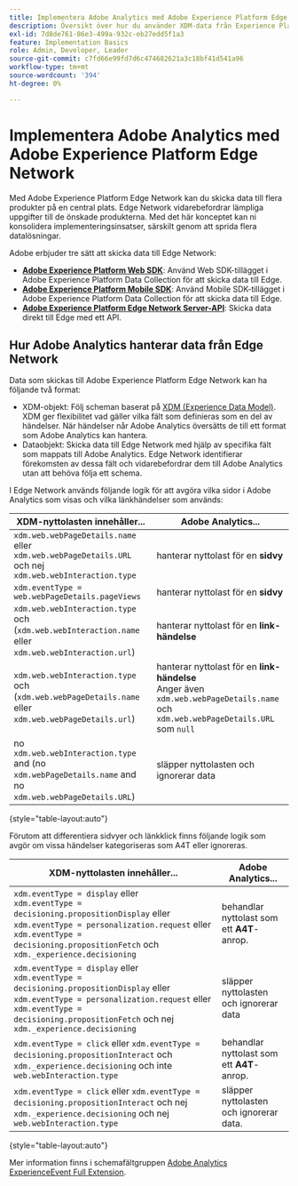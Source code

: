 ```yaml
---
title: Implementera Adobe Analytics med Adobe Experience Platform Edge
description: Översikt över hur du använder XDM-data från Experience Platform i Adobe Analytics
exl-id: 7d8de761-86e3-499a-932c-eb27edd5f1a3
feature: Implementation Basics
role: Admin, Developer, Leader
source-git-commit: c7fd66e99fd7d6c474682621a3c18bf41d541a96
workflow-type: tm+mt
source-wordcount: '394'
ht-degree: 0%

---
```


# Implementera Adobe Analytics med Adobe Experience Platform Edge Network

Med Adobe Experience Platform Edge Network kan du skicka data till flera produkter på en central plats. Edge Network vidarebefordrar lämpliga uppgifter till de önskade produkterna. Med det här konceptet kan ni konsolidera implementeringsinsatser, särskilt genom att sprida flera datalösningar.

Adobe erbjuder tre sätt att skicka data till Edge Network:

* **[Adobe Experience Platform Web SDK](web-sdk/overview.md)**: Använd Web SDK-tillägget i Adobe Experience Platform Data Collection för att skicka data till Edge.
* **[Adobe Experience Platform Mobile SDK](mobile-sdk/overview.md)**: Använd Mobile SDK-tillägget i Adobe Experience Platform Data Collection för att skicka data till Edge.
* **[Adobe Experience Platform Edge Network Server-API](server-api/overview.md)**: Skicka data direkt till Edge med ett API.



## Hur Adobe Analytics hanterar data från Edge Network

Data som skickas till Adobe Experience Platform Edge Network kan ha följande två format:

* XDM-objekt: Följ scheman baserat på [XDM (Experience Data Model)](https://experienceleague.adobe.com/docs/experience-platform/xdm/home.html?lang=sv). XDM ger flexibilitet vad gäller vilka fält som definieras som en del av händelser. När händelser når Adobe Analytics översätts de till ett format som Adobe Analytics kan hantera.
* Dataobjekt: Skicka data till Edge Network med hjälp av specifika fält som mappats till Adobe Analytics. Edge Network identifierar förekomsten av dessa fält och vidarebefordrar dem till Adobe Analytics utan att behöva följa ett schema.

I Edge Network används följande logik för att avgöra vilka sidor i Adobe Analytics som visas och vilka länkhändelser som används:

| XDM-nyttolasten innehåller... | Adobe Analytics... |
|---|---|
| `xdm.web.webPageDetails.name` eller `xdm.web.webPageDetails.URL` och nej `xdm.web.webInteraction.type` | hanterar nyttolast för en **sidvy** |
| `xdm.eventType = web.webPageDetails.pageViews` | hanterar nyttolast för en **sidvy** |
| `xdm.web.webInteraction.type` och (`xdm.web.webInteraction.name` eller `xdm.web.webInteraction.url`) | hanterar nyttolast för en **link-händelse** |
| `xdm.web.webInteraction.type` och (`xdm.web.webPageDetails.name` eller `xdm.web.webPageDetails.url`) | hanterar nyttolast för en **link-händelse** <br/>Anger även `xdm.web.webPageDetails.name` och `xdm.web.webPageDetails.URL` som `null` |
| no `xdm.web.webInteraction.type` and (no `xdm.webPageDetails.name` and no `xdm.web.webPageDetails.URL`) | släpper nyttolasten och ignorerar data |

{style="table-layout:auto"}

Förutom att differentiera sidvyer och länkklick finns följande logik som avgör om vissa händelser kategoriseras som A4T eller ignoreras.

| XDM-nyttolasten innehåller... | Adobe Analytics... |
| --- | --- |
| `xdm.eventType = display` eller <br/>`xdm.eventType = decisioning.propositionDisplay` eller <br/>`xdm.eventType = personalization.request` eller <br/>`xdm.eventType = decisioning.propositionFetch` och `xdm._experience.decisioning` | behandlar nyttolast som ett **A4T**-anrop. |
| `xdm.eventType = display` eller <br/>`xdm.eventType = decisioning.propositionDisplay` eller <br/>`xdm.eventType = personalization.request` eller <br/>`xdm.eventType = decisioning.propositionFetch` och nej `xdm._experience.decisioning` | släpper nyttolasten och ignorerar data |
| `xdm.eventType = click` eller `xdm.eventType = decisioning.propositionInteract` och `xdm._experience.decisioning` och inte `web.webInteraction.type` | behandlar nyttolast som ett **A4T**-anrop. |
| `xdm.eventType = click` eller `xdm.eventType = decisioning.propositionInteract` och nej `xdm._experience.decisioning` och nej `web.webInteraction.type` | släpper nyttolasten och ignorerar data. |

{style="table-layout:auto"}

Mer information finns i schemafältgruppen [Adobe Analytics ExperienceEvent Full Extension](https://experienceleague.adobe.com/docs/experience-platform/xdm/field-groups/event/analytics-full-extension.html?lang=sv-SE).
